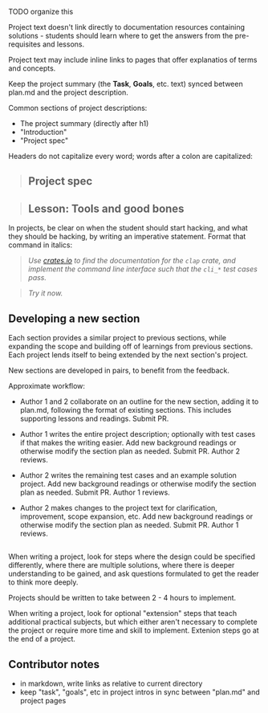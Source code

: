 TODO organize this

Project text doesn't link directly to documentation resources containing
solutions - students should learn where to get the answers from the
pre-requisites and lessons.

Project text may include inline links to pages that offer explanatios of terms
and concepts.

Keep the project summary (the **Task**, **Goals**, etc. text) synced between
plan.md and the project description.

Common sections of project descriptions:

- The project summary (directly after h1)
- "Introduction"
- "Project spec"

Headers do not capitalize every word; words after a colon
are capitalized:

> ## Project spec

> ## Lesson: Tools and good bones

In projects, be clear on when the student should start hacking, and what they
should be hacking, by writing an imperative statement. Format that command in
italics:

> <i>Use [crates.io](https://crates.io) to find the documentation
for the `clap` crate, and implement the command line interface
such that the `cli_*` test cases pass.</i>

> _Try it now._

## Developing a new section

Each section provides a similar project to previous sections, while expanding
the scope and building off of learnings from previous sections. Each project
lends itself to being extended by the next section's project.

New sections are developed in pairs, to benefit from the feedback.

Approximate workflow:

- Author 1 and 2 collaborate on an outline for the new section, adding it to
  plan.md, following the format of existing sections. This includes supporting lessons
  and readings. Submit PR.

- Author 1 writes the entire project description; optionally with test cases if
  that makes the writing easier. Add new background readings or otherwise modify
  the section plan as needed. Submit PR. Author 2 reviews.

- Author 2 writes the remaining test cases and an example solution project. Add
  new background readings or otherwise modify the section plan as needed. Submit
  PR. Author 1 reviews.

- Author 2 makes changes to the project text for clarification, improvement,
  scope expansion, etc. Add new background readings or otherwise modify the
  section plan as needed. Submit PR. Author 1 reviews.

##

When writing a project, look for steps where the design could be specified differently,
where there are multiple solutions, where there is deeper understanding to be gained,
and ask questions formulated to get the reader to think more deeply.

Projects should be written to take between 2 - 4 hours to implement.

When writing a project, look for optional "extension" steps that teach
additional practical subjects, but which either aren't necessary to complete the
project or require more time and skill to implement. Extenion steps go at the
end of a project.

## Contributor notes

- in markdown, write links as relative to current directory
- keep "task", "goals", etc in project intros in sync between "plan.md" and
  project pages


